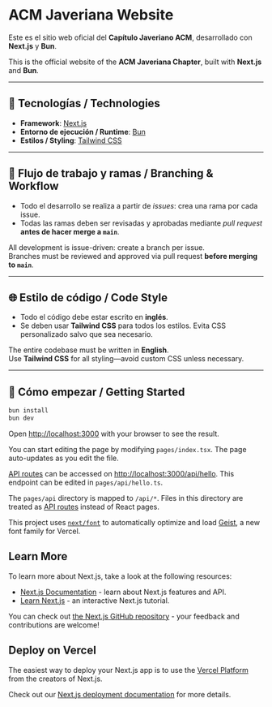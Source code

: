 # ACM Javeriana Website

Este es el sitio web oficial del **Capítulo Javeriano ACM**, desarrollado con **Next.js** y **Bun**.

This is the official website of the **ACM Javeriana Chapter**, built with **Next.js** and **Bun**.

---

## 🧠 Tecnologías / Technologies

- **Framework**: [Next.js](https://nextjs.org/)
- **Entorno de ejecución / Runtime**: [Bun](https://bun.sh/)
- **Estilos / Styling**: [Tailwind CSS](https://tailwindcss.com/)

---

## 📌 Flujo de trabajo y ramas / Branching & Workflow

- Todo el desarrollo se realiza a partir de _issues_: crea una rama por cada issue.
- Todas las ramas deben ser revisadas y aprobadas mediante _pull request_ **antes de hacer merge a `main`**.

All development is issue-driven: create a branch per issue.  
Branches must be reviewed and approved via pull request **before merging to `main`**.

---

## 🌐 Estilo de código / Code Style

- Todo el código debe estar escrito en **inglés**.  
- Se deben usar **Tailwind CSS** para todos los estilos. Evita CSS personalizado salvo que sea necesario.

The entire codebase must be written in **English**.  
Use **Tailwind CSS** for all styling—avoid custom CSS unless necessary.

---

## 📂 Cómo empezar / Getting Started

```bash
bun install
bun dev
```
Open [http://localhost:3000](http://localhost:3000) with your browser to see the result.

You can start editing the page by modifying `pages/index.tsx`. The page auto-updates as you edit the file.

[API routes](https://nextjs.org/docs/pages/building-your-application/routing/api-routes) can be accessed on [http://localhost:3000/api/hello](http://localhost:3000/api/hello). This endpoint can be edited in `pages/api/hello.ts`.

The `pages/api` directory is mapped to `/api/*`. Files in this directory are treated as [API routes](https://nextjs.org/docs/pages/building-your-application/routing/api-routes) instead of React pages.

This project uses [`next/font`](https://nextjs.org/docs/pages/building-your-application/optimizing/fonts) to automatically optimize and load [Geist](https://vercel.com/font), a new font family for Vercel.

## Learn More

To learn more about Next.js, take a look at the following resources:

- [Next.js Documentation](https://nextjs.org/docs) - learn about Next.js features and API.
- [Learn Next.js](https://nextjs.org/learn-pages-router) - an interactive Next.js tutorial.

You can check out [the Next.js GitHub repository](https://github.com/vercel/next.js) - your feedback and contributions are welcome!

## Deploy on Vercel

The easiest way to deploy your Next.js app is to use the [Vercel Platform](https://vercel.com/new?utm_medium=default-template&filter=next.js&utm_source=create-next-app&utm_campaign=create-next-app-readme) from the creators of Next.js.

Check out our [Next.js deployment documentation](https://nextjs.org/docs/pages/building-your-application/deploying) for more details.
